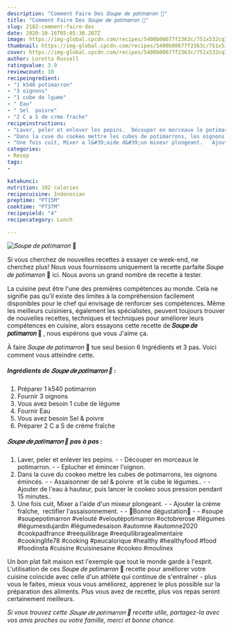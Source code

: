 ```yaml
---
description: "Comment Faire Des 𝑆𝑜𝑢𝑝𝑒 𝑑𝑒 𝑝𝑜𝑡𝑖𝑚𝑎𝑟𝑟𝑜𝑛 🍁"
title: "Comment Faire Des 𝑆𝑜𝑢𝑝𝑒 𝑑𝑒 𝑝𝑜𝑡𝑖𝑚𝑎𝑟𝑟𝑜𝑛 🍁"
slug: 2182-comment-faire-des
date: 2020-10-16T05:05:30.207Z
image: https://img-global.cpcdn.com/recipes/5400b00677f2363c/751x532cq70/𝑆𝑜𝑢𝑝𝑒-𝑑𝑒-𝑝𝑜𝑡𝑖𝑚𝑎𝑟𝑟𝑜𝑛-🍁-photo-principale-de-la-recette.jpg
thumbnail: https://img-global.cpcdn.com/recipes/5400b00677f2363c/751x532cq70/𝑆𝑜𝑢𝑝𝑒-𝑑𝑒-𝑝𝑜𝑡𝑖𝑚𝑎𝑟𝑟𝑜𝑛-🍁-photo-principale-de-la-recette.jpg
cover: https://img-global.cpcdn.com/recipes/5400b00677f2363c/751x532cq70/𝑆𝑜𝑢𝑝𝑒-𝑑𝑒-𝑝𝑜𝑡𝑖𝑚𝑎𝑟𝑟𝑜𝑛-🍁-photo-principale-de-la-recette.jpg
author: Loretta Russell
ratingvalue: 3.9
reviewcount: 10
recipeingredient:
- "1 k540 potimarron"
- "3 oignons"
- "1 cube de lgume"
- " Eau"
- " Sel  poivre"
- "2 C a S de crme frache"
recipeinstructions:
- "Laver, peler et enlever les pepins.  Découper en morceaux le potimarron.  Eplucher et émincer l&#39;oignon."
- "Dans la cuve du cookeo mettre les cubes de potimarrons, les oignons émincés.  Assaisonner de sel &amp; poivre  et le cube le légumes..  Ajouter de l&#39;eau à hauteur, puis lancer le cookeo sous pression pendant 15 minutes.."
- "Une fois cuit, Mixer a l&#39;aide d&#39;un mixeur plongeant.   Ajouter la crème fraîche,  rectifier l&#39;assaisonnement.  🌸Bonne dégustation🌸  #soupe #soupepotimarron #velouté #veloutépotimarron #octobrerose #légumes #légumesdujardin #légumedesaison #automne #automne2020 #cookpadfrance #reequilibrage #reequilibragealimentaire #cookinglife78 #cooking #peucalorique #healthy #healthyfood #food #foodinsta #cuisine #cuisinesaine #cookeo #moulinex"
categories:
- Resep
tags:
- 

katakunci:  
nutrition: 102 calories
recipecuisine: Indonesian
preptime: "PT15M"
cooktime: "PT37M"
recipeyield: "4"
recipecategory: Lunch

---
```



![𝑆𝑜𝑢𝑝𝑒 𝑑𝑒 𝑝𝑜𝑡𝑖𝑚𝑎𝑟𝑟𝑜𝑛 🍁](https://img-global.cpcdn.com/recipes/5400b00677f2363c/751x532cq70/𝑆𝑜𝑢𝑝𝑒-𝑑𝑒-𝑝𝑜𝑡𝑖𝑚𝑎𝑟𝑟𝑜𝑛-🍁-photo-principale-de-la-recette.jpg)

Si vous cherchez de nouvelles recettes à essayer ce week-end, ne cherchez plus! Nous vous fournissons uniquement la recette parfaite 𝑆𝑜𝑢𝑝𝑒 𝑑𝑒 𝑝𝑜𝑡𝑖𝑚𝑎𝑟𝑟𝑜𝑛 🍁 ici. Nous avons un grand nombre de recette à tester.

La cuisine peut être l'une des premières compétences au monde. Cela ne signifie pas qu'il existe des limites à la compréhension facilement disponibles pour le chef qui envisage de renforcer ses compétences. Même les meilleurs cuisiniers, également les spécialistes, peuvent toujours trouver de nouvelles recettes, techniques et techniques pour améliorer leurs compétences en cuisine, alors essayons cette recette de <strong> 𝑆𝑜𝑢𝑝𝑒 𝑑𝑒 𝑝𝑜𝑡𝑖𝑚𝑎𝑟𝑟𝑜𝑛 🍁 </strong>, nous espérons que vous J'aime ça.

<!--inarticleads1-->

À faire 𝑆𝑜𝑢𝑝𝑒 𝑑𝑒 𝑝𝑜𝑡𝑖𝑚𝑎𝑟𝑟𝑜𝑛 🍁 tue seul besion 6 Ingrédients et 3 pas. Voici comment vous atteindre cette.

##### Ingrédients de 𝑆𝑜𝑢𝑝𝑒 𝑑𝑒 𝑝𝑜𝑡𝑖𝑚𝑎𝑟𝑟𝑜𝑛 🍁 :

1. Préparer 1 k540 potimarron
1. Fournir 3 oignons
1. Vous avez besoin 1 cube de légume
1. Fournir  Eau
1. Vous avez besoin  Sel &amp; poivre
1. Préparer 2 C a S de créme fraîche




<!--inarticleads2-->

##### 𝑆𝑜𝑢𝑝𝑒 𝑑𝑒 𝑝𝑜𝑡𝑖𝑚𝑎𝑟𝑟𝑜𝑛 🍁 pas à pas :

1. Laver, peler et enlever les pepins. -  - Découper en morceaux le potimarron. -  - Eplucher et émincer l&#39;oignon.
1. Dans la cuve du cookeo mettre les cubes de potimarrons, les oignons émincés. -  - Assaisonner de sel &amp; poivre  et le cube le légumes.. -  - Ajouter de l&#39;eau à hauteur, puis lancer le cookeo sous pression pendant 15 minutes..
1. Une fois cuit, Mixer a l&#39;aide d&#39;un mixeur plongeant.  -  - Ajouter la crème fraîche,  rectifier l&#39;assaisonnement. -  - 🌸Bonne dégustation🌸 -  - #soupe #soupepotimarron #velouté #veloutépotimarron #octobrerose #légumes #légumesdujardin #légumedesaison #automne #automne2020 #cookpadfrance #reequilibrage #reequilibragealimentaire #cookinglife78 #cooking #peucalorique #healthy #healthyfood #food #foodinsta #cuisine #cuisinesaine #cookeo #moulinex




<!--inarticleads1-->

<p>
Un bon plat fait maison est l'exemple que tout le monde garde à l'esprit. L'utilisation de ces 𝑆𝑜𝑢𝑝𝑒 𝑑𝑒 𝑝𝑜𝑡𝑖𝑚𝑎𝑟𝑟𝑜𝑛 🍁 recette pour améliorer votre cuisine coïncide avec celle d'un athlète qui continue de s'entraîner - plus vous le faites, mieux vous vous améliorez, apprenez le plus possible sur la préparation des aliments. Plus vous avez de recette, plus vos repas seront certainement meilleurs.
</p>

<p>
<i>Si vous trouvez cette 𝑆𝑜𝑢𝑝𝑒 𝑑𝑒 𝑝𝑜𝑡𝑖𝑚𝑎𝑟𝑟𝑜𝑛 🍁 recette utile, partagez-la avec vos amis proches ou votre famille, merci et bonne chance.</i>
</p>
